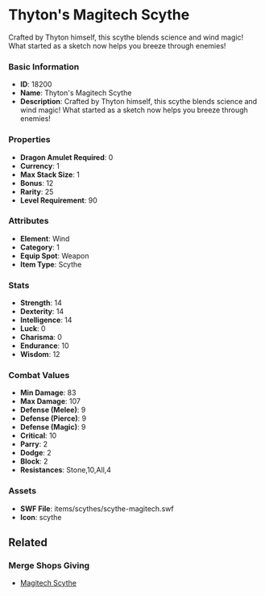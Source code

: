 # Thyton's Magitech Scythe

Crafted by Thyton himself, this scythe blends science and wind magic! What started as a sketch now helps you breeze through enemies! 

### Basic Information

- **ID**: 18200
- **Name**: Thyton&#039;s Magitech Scythe
- **Description**: Crafted by Thyton himself, this scythe blends science and wind magic! What started as a sketch now helps you breeze through enemies! 

### Properties

- **Dragon Amulet Required**: 0
- **Currency**: 1
- **Max Stack Size**: 1
- **Bonus**: 12
- **Rarity**: 25
- **Level Requirement**: 90

### Attributes

- **Element**: Wind
- **Category**: 1
- **Equip Spot**: Weapon
- **Item Type**: Scythe

### Stats

- **Strength**: 14
- **Dexterity**: 14
- **Intelligence**: 14
- **Luck**: 0
- **Charisma**: 0
- **Endurance**: 10
- **Wisdom**: 12

### Combat Values

- **Min Damage**: 83
- **Max Damage**: 107
- **Defense (Melee)**: 9
- **Defense (Pierce)**: 9
- **Defense (Magic)**: 9
- **Critical**: 10
- **Parry**: 2
- **Dodge**: 2
- **Block**: 2
- **Resistances**: Stone,10,All,4

### Assets

- **SWF File**: items/scythes/scythe-magitech.swf
- **Icon**: scythe

## Related

### Merge Shops Giving

- [Magitech Scythe](../merge-shops/133-magitech-scythe.md)


